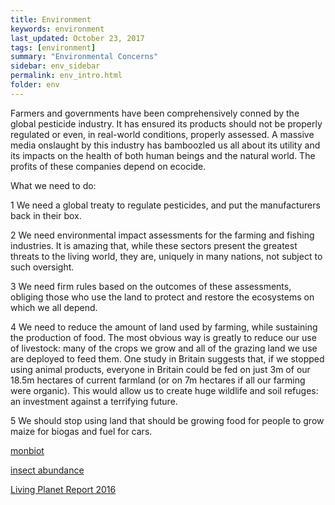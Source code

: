 ```yaml
---
title: Environment
keywords: environment
last_updated: October 23, 2017
tags: [environment]
summary: "Environmental Concerns"
sidebar: env_sidebar
permalink: env_intro.html
folder: env
---
```


Farmers and governments have been comprehensively conned by
the global pesticide industry.
It has ensured its products should not be properly regulated or even,
in real-world conditions, properly assessed.
A massive media onslaught by this industry has bamboozled us all about
its utility and its impacts on the health of both human beings
and the natural world.
The profits of these companies depend on ecocide.

What we need to do:

1 We need a global treaty to regulate pesticides, and put the manufacturers back in their box.

2 We need environmental impact assessments for the farming and fishing industries. It is amazing that, while these sectors present the greatest threats to the living world, they are, uniquely in many nations, not subject to such oversight.

3 We need firm rules based on the outcomes of these assessments, obliging those who use the land to protect and restore the ecosystems on which we all depend.

4 We need to reduce the amount of land used by farming, while sustaining the production of food. The most obvious way is greatly to reduce our use of livestock: many of the crops we grow and all of the grazing land we use are deployed to feed them. One study in Britain suggests that, if we stopped using animal products, everyone in Britain could be fed on just 3m of our 18.5m hectares of current farmland (or on 7m hectares if all our farming were organic). This would allow us to create huge wildlife and soil refuges: an investment against a terrifying future.

5 We should stop using land that should be growing food for people to grow maize for biogas and fuel for cars.



[monbiot](https://www.theguardian.com/commentisfree/2017/oct/20/insectageddon-farming-catastrophe-climate-breakdown-insect-populations)

[insect abundance](https://www.theguardian.com/environment/2017/oct/18/warning-of-ecological-armageddon-after-dramatic-plunge-in-insect-numbers)

[Living Planet Report 2016](http://wwf.panda.org/about_our_earth/all_publications/lpr_2016/)
